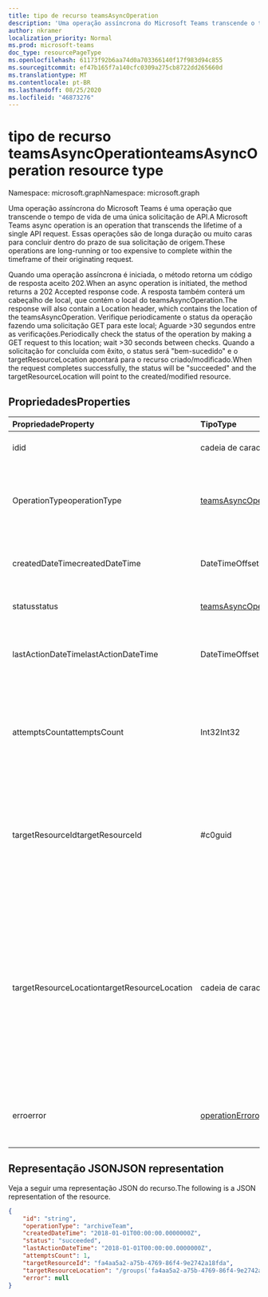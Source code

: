 ```yaml
---
title: tipo de recurso teamsAsyncOperation
description: 'Uma operação assíncrona do Microsoft Teams transcende o tempo de vida de uma única solicitação de API. '
author: nkramer
localization_priority: Normal
ms.prod: microsoft-teams
doc_type: resourcePageType
ms.openlocfilehash: 61173f92b6aa74d0a703366140f17f983d94c855
ms.sourcegitcommit: ef47b165f7a140cfc0309a275cb8722dd265660d
ms.translationtype: MT
ms.contentlocale: pt-BR
ms.lasthandoff: 08/25/2020
ms.locfileid: "46873276"
---
```

# <a name="teamsasyncoperation-resource-type"></a><span data-ttu-id="40da2-103">tipo de recurso teamsAsyncOperation</span><span class="sxs-lookup"><span data-stu-id="40da2-103">teamsAsyncOperation resource type</span></span>

<span data-ttu-id="40da2-104">Namespace: microsoft.graph</span><span class="sxs-lookup"><span data-stu-id="40da2-104">Namespace: microsoft.graph</span></span>



<span data-ttu-id="40da2-105">Uma operação assíncrona do Microsoft Teams é uma operação que transcende o tempo de vida de uma única solicitação de API.</span><span class="sxs-lookup"><span data-stu-id="40da2-105">A Microsoft Teams async operation is an operation that transcends the lifetime of a single API request.</span></span> <span data-ttu-id="40da2-106">Essas operações são de longa duração ou muito caras para concluir dentro do prazo de sua solicitação de origem.</span><span class="sxs-lookup"><span data-stu-id="40da2-106">These operations are long-running or too expensive to complete within the timeframe of their originating request.</span></span>

<span data-ttu-id="40da2-107">Quando uma operação assíncrona é iniciada, o método retorna um código de resposta aceito 202.</span><span class="sxs-lookup"><span data-stu-id="40da2-107">When an async operation is initiated, the method returns a 202 Accepted response code.</span></span> <span data-ttu-id="40da2-108">A resposta também conterá um cabeçalho de local, que contém o local do teamsAsyncOperation.</span><span class="sxs-lookup"><span data-stu-id="40da2-108">The response will also contain a Location header, which contains the location of the teamsAsyncOperation.</span></span> <span data-ttu-id="40da2-109">Verifique periodicamente o status da operação fazendo uma solicitação GET para este local; Aguarde >30 segundos entre as verificações.</span><span class="sxs-lookup"><span data-stu-id="40da2-109">Periodically check the status of the operation by making a GET request to this location; wait >30 seconds between checks.</span></span>
<span data-ttu-id="40da2-110">Quando a solicitação for concluída com êxito, o status será "bem-sucedido" e o targetResourceLocation apontará para o recurso criado/modificado.</span><span class="sxs-lookup"><span data-stu-id="40da2-110">When the request completes successfully, the status will be "succeeded" and the targetResourceLocation will point to the created/modified resource.</span></span>

## <a name="properties"></a><span data-ttu-id="40da2-111">Propriedades</span><span class="sxs-lookup"><span data-stu-id="40da2-111">Properties</span></span>

| <span data-ttu-id="40da2-112">Propriedade</span><span class="sxs-lookup"><span data-stu-id="40da2-112">Property</span></span> | <span data-ttu-id="40da2-113">Tipo</span><span class="sxs-lookup"><span data-stu-id="40da2-113">Type</span></span>   | <span data-ttu-id="40da2-114">Descrição</span><span class="sxs-lookup"><span data-stu-id="40da2-114">Description</span></span> |
|:---------------|:--------|:----------|
|<span data-ttu-id="40da2-115">id</span><span class="sxs-lookup"><span data-stu-id="40da2-115">id</span></span>|<span data-ttu-id="40da2-116">cadeia de caracteres</span><span class="sxs-lookup"><span data-stu-id="40da2-116">string</span></span> |<span data-ttu-id="40da2-117">ID de operação exclusiva.</span><span class="sxs-lookup"><span data-stu-id="40da2-117">Unique operation id.</span></span>|
|<span data-ttu-id="40da2-118">OperationType</span><span class="sxs-lookup"><span data-stu-id="40da2-118">operationType</span></span>|[<span data-ttu-id="40da2-119">teamsAsyncOperationType</span><span class="sxs-lookup"><span data-stu-id="40da2-119">teamsAsyncOperationType</span></span>](teamsasyncoperationtype.md) |<span data-ttu-id="40da2-120">Indica o tipo de operação que está sendo descrito.</span><span class="sxs-lookup"><span data-stu-id="40da2-120">Denotes which type of operation is being described.</span></span>|
|<span data-ttu-id="40da2-121">createdDateTime</span><span class="sxs-lookup"><span data-stu-id="40da2-121">createdDateTime</span></span>|<span data-ttu-id="40da2-122">DateTimeOffset</span><span class="sxs-lookup"><span data-stu-id="40da2-122">DateTimeOffset</span></span> |<span data-ttu-id="40da2-123">Hora em que a operação foi criada.</span><span class="sxs-lookup"><span data-stu-id="40da2-123">Time when the operation was created.</span></span>|
|<span data-ttu-id="40da2-124">status</span><span class="sxs-lookup"><span data-stu-id="40da2-124">status</span></span>|[<span data-ttu-id="40da2-125">teamsAsyncOperationStatus</span><span class="sxs-lookup"><span data-stu-id="40da2-125">teamsAsyncOperationStatus</span></span>](teamsasyncoperationstatus.md)| <span data-ttu-id="40da2-126">Status da operação.</span><span class="sxs-lookup"><span data-stu-id="40da2-126">Operation status.</span></span>|
|<span data-ttu-id="40da2-127">lastActionDateTime</span><span class="sxs-lookup"><span data-stu-id="40da2-127">lastActionDateTime</span></span>|<span data-ttu-id="40da2-128">DateTimeOffset</span><span class="sxs-lookup"><span data-stu-id="40da2-128">DateTimeOffset</span></span> |<span data-ttu-id="40da2-129">Hora em que a operação assíncrona foi atualizada pela última vez.</span><span class="sxs-lookup"><span data-stu-id="40da2-129">Time when the async operation was last updated.</span></span>|
|<span data-ttu-id="40da2-130">attemptsCount</span><span class="sxs-lookup"><span data-stu-id="40da2-130">attemptsCount</span></span>|<span data-ttu-id="40da2-131">Int32</span><span class="sxs-lookup"><span data-stu-id="40da2-131">Int32</span></span>|<span data-ttu-id="40da2-132">Número de vezes em que a operação foi tentada antes de ser marcada com êxito ou falhou.</span><span class="sxs-lookup"><span data-stu-id="40da2-132">Number of times the operation was attempted before being marked successful or failed.</span></span>|
|<span data-ttu-id="40da2-133">targetResourceId</span><span class="sxs-lookup"><span data-stu-id="40da2-133">targetResourceId</span></span>|<span data-ttu-id="40da2-134">#c0</span><span class="sxs-lookup"><span data-stu-id="40da2-134">guid</span></span> |<span data-ttu-id="40da2-135">A ID do objeto que é criado ou modificado como resultado dessa operação assíncrona, normalmente uma [equipe](../resources/team.md).</span><span class="sxs-lookup"><span data-stu-id="40da2-135">The ID of the object that's created or modified as result of this async operation, typically a [team](../resources/team.md).</span></span>|
|<span data-ttu-id="40da2-136">targetResourceLocation</span><span class="sxs-lookup"><span data-stu-id="40da2-136">targetResourceLocation</span></span>|<span data-ttu-id="40da2-137">cadeia de caracteres</span><span class="sxs-lookup"><span data-stu-id="40da2-137">string</span></span>|<span data-ttu-id="40da2-138">O local do objeto que é criado ou modificado como resultado dessa operação assíncrona.</span><span class="sxs-lookup"><span data-stu-id="40da2-138">The location of the object that's created or modified as result of this async operation.</span></span> <span data-ttu-id="40da2-139">Essa URL deve ser tratada como um valor opaco e não analisada em seus caminhos de componente.</span><span class="sxs-lookup"><span data-stu-id="40da2-139">This URL should be treated as an opaque value and not parsed into its component paths.</span></span>|
|<span data-ttu-id="40da2-140">erro</span><span class="sxs-lookup"><span data-stu-id="40da2-140">error</span></span>|[<span data-ttu-id="40da2-141">operationError</span><span class="sxs-lookup"><span data-stu-id="40da2-141">operationError</span></span>](operationerror.md)|<span data-ttu-id="40da2-142">Qualquer erro que causa falha na operação assíncrona.</span><span class="sxs-lookup"><span data-stu-id="40da2-142">Any error that causes the async operation to fail.</span></span>|

## <a name="json-representation"></a><span data-ttu-id="40da2-143">Representação JSON</span><span class="sxs-lookup"><span data-stu-id="40da2-143">JSON representation</span></span>

<span data-ttu-id="40da2-144">Veja a seguir uma representação JSON do recurso.</span><span class="sxs-lookup"><span data-stu-id="40da2-144">The following is a JSON representation of the resource.</span></span>

<!-- {
  "blockType": "resource",
  "keyProperty": "id",
  "@odata.type": "microsoft.graph.teamsAsyncOperation"
}-->

```json
{
    "id": "string",
    "operationType": "archiveTeam",
    "createdDateTime": "2018-01-01T00:00:00.0000000Z",
    "status": "succeeded",
    "lastActionDateTime": "2018-01-01T00:00:00.0000000Z",
    "attemptsCount": 1,
    "targetResourceId": "fa4aa5a2-a75b-4769-86f4-9e2742a18fda",
    "targetResourceLocation": "/groups('fa4aa5a2-a75b-4769-86f4-9e2742a18fda')/team",
    "error": null
}
```

<!-- uuid: 20fd7863-9545-40d4-ae8f-fee2d115a690
2015-10-25 14:57:30 UTC -->
<!-- {
  "type": "#page.annotation",
  "description": "teams async operation resource",
  "keywords": "",
  "section": "documentation",
  "tocPath": ""
}-->
